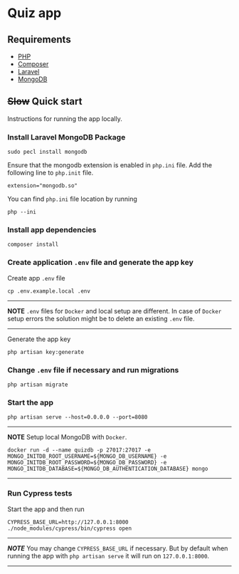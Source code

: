 # Quiz app

## Requirements
  - [PHP](https://www.php.net/)
  - [Composer](https://getcomposer.org/download/)
  - [Laravel](https://laravel.com/)
  - [MongoDB](https://www.mongodb.com/)


## ~~Slow~~ Quick start
Instructions for running the app locally.

### Install Laravel MongoDB Package
```shell
sudo pecl install mongodb
```

Ensure that the mongodb extension is enabled in `php.ini` file.
Add the following line to `php.init` file.
```shell
extension="mongodb.so"
```

You can find `php.ini` file location by running
```shell
php --ini
```

### Install app dependencies
```shell
composer install
```

### Create application `.env` file and generate the app key
Create app `.env` file
```shell
cp .env.example.local .env
```

---

**NOTE**
`.env` files for `Docker` and local setup are different. In case of `Docker` setup errors the solution might be to delete an existing `.env` file.

---

Generate the app key
```shell
php artisan key:generate
```

### Change `.env` file if necessary and run migrations
```shell
php artisan migrate
```

### Start the app
```shell
php artisan serve --host=0.0.0.0 --port=8080
```

---

**NOTE**
Setup local MongoDB with `Docker`.
```shell
docker run -d --name quizdb -p 27017:27017 -e MONGO_INITDB_ROOT_USERNAME=${MONGO_DB_USERNAME} -e MONGO_INITDB_ROOT_PASSWORD=${MONGO_DB_PASSWORD} -e MONGO_INITDB_DATABASE=${MONGO_DB_AUTHENTICATION_DATABASE} mongo
```

---

### Run Cypress tests
Start the app and then run 
```shell
CYPRESS_BASE_URL=http://127.0.0.1:8000 ./node_modules/cypress/bin/cypress open
```
---

***NOTE***
You may change `CYPRESS_BASE_URL` if necessary. But by default when running the app with `php artisan serve` it  will run on `127.0.0.1:8000`.

---
